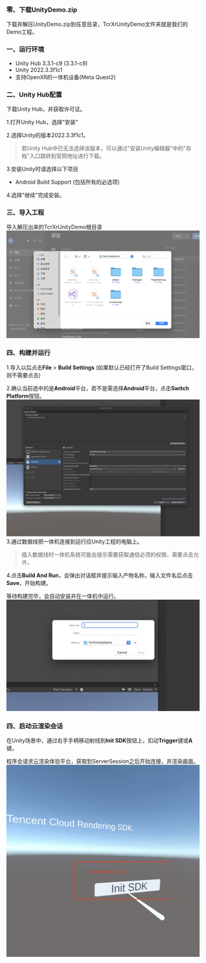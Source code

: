 ### 零、下载UnityDemo.zip
下载并解压UnityDemo.zip到任意目录，TcrXrUnityDemo文件夹就是我们的Demo工程。

### 一、运行环境
- Unity Hub 3.3.1-c9 (3.3.1-c9)
- Unity 2022.3.3f1c1
- 支持OpenXR的一体机设备(Meta Quest2)
### 二、Unity Hub配置
下载Unity Hub，并获取许可证。

1.打开Unity Hub，选择"安装"

2.选择Unity的版本2022.3.3f1c1。
> 若Unity Hub中已无法选择该版本，可以通过"安装Unity编辑器"中的"存档"入口跳转到官网地址进行下载。

3.安装Unity时请选择以下项目
- Android Build Support (包括所有的必选项)

4.选择"继续"完成安装。
### 三、导入工程
导入解压出来的TcrXrUnityDemo根目录
![](images/2024-04-30-2.png)

### 四、构建并运行
1.导入以后点击**File** > **Build Settings** (如果默认已经打开了Build Settings窗口，则不需要点击)

2.确认当前选中的是**Android**平台，若不是需选择**Android**平台，点击**Switch Platform**按钮。
![](images/2024-04-30-4.png)3.通过数据线把一体机连接到运行应Unity工程的电脑上。
>插入数据线时一体机系统可能会提示需要获取通信必须的权限，需要点击允许。

4.点击**Build And Run**，会弹出对话框并提示输入产物名称，输入文件名后点击**Save**，开始构建。

等待构建完毕，会自动安装并在一体机中运行。
![](images/2024-04-30-1.png)
### 四、启动云渲染会话
在Unity场景中，通过右手手柄移动射线到**Init SDK**按钮上，扣动**Trigger**键或**A**键。

程序会请求云渲染体验平台，获取到ServerSession之后开始连接，并渲染画面。
![](images/2024-04-30-3.png)